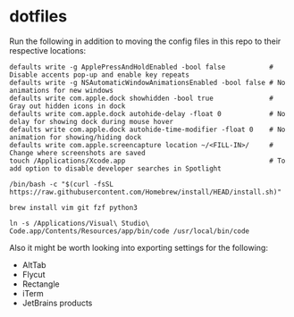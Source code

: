 # dotfiles

Run the following in addition to moving the config files in this repo to their respective locations:
```
defaults write -g ApplePressAndHoldEnabled -bool false           # Disable accents pop-up and enable key repeats
defaults write -g NSAutomaticWindowAnimationsEnabled -bool false # No animations for new windows
defaults write com.apple.dock showhidden -bool true              # Gray out hidden icons in dock
defaults write com.apple.dock autohide-delay -float 0            # No delay for showing dock during mouse hover
defaults write com.apple.dock autohide-time-modifier -float 0    # No animation for showing/hiding dock
defaults write com.apple.screencapture location ~/<FILL-IN>/     # Change where screenshots are saved
touch /Applications/Xcode.app                                    # To add option to disable developer searches in Spotlight

/bin/bash -c "$(curl -fsSL https://raw.githubusercontent.com/Homebrew/install/HEAD/install.sh)"

brew install vim git fzf python3

ln -s /Applications/Visual\ Studio\ Code.app/Contents/Resources/app/bin/code /usr/local/bin/code
```

Also it might be worth looking into exporting settings for the following:
* AltTab
* Flycut
* Rectangle
* iTerm
* JetBrains products
